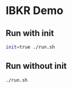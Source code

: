 # IBKR Demo

## Run with init
```bash
init=true ./run.sh
```

## Run without init
```bash
./run.sh
```
